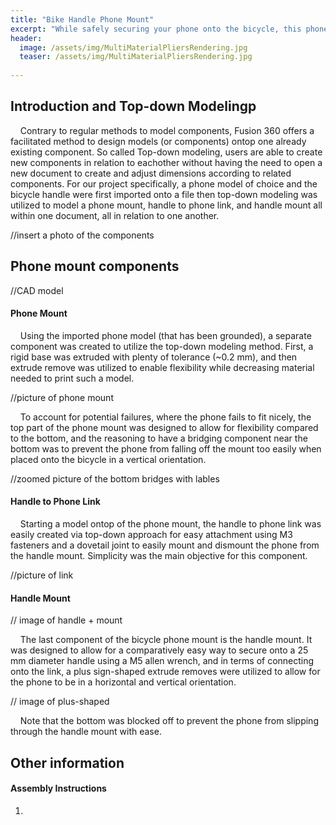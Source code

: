 ```yaml
---
title: "Bike Handle Phone Mount"
excerpt: "While safely securing your phone onto the bicycle, this phone mount allows cyclists to easily mount and dismount the phone for both vertical and horizontal orientations."
header:
  image: /assets/img/MultiMaterialPliersRendering.jpg
  teaser: /assets/img/MultiMaterialPliersRendering.jpg
   
---
```

## Introduction and Top-down Modelingp

&nbsp;&nbsp;&nbsp;&nbsp;Contrary to regular methods to model components, Fusion 360 offers a facilitated method to design models (or components) ontop one already existing component. So called Top-down modeling, users are able to create new components in relation to eachother without having the need to open a new document to create and adjust dimensions according to related components. For our project specifically, a phone model of choice and the bicycle handle were first imported onto a file then top-down modeling was utilized to model a phone mount, handle to phone link, and handle mount all within one document, all in relation to one another.  

//insert a photo of the components

## Phone mount components

//CAD model

#### Phone Mount

&nbsp;&nbsp;&nbsp;&nbsp;Using the imported phone model (that has been grounded), a separate component was created to utilize the top-down modeling method. First, a rigid base was extruded with plenty of tolerance (~0.2 mm), and then extrude remove was utilized to enable flexibility while decreasing material needed to print such a model. 

//picture of phone mount

&nbsp;&nbsp;&nbsp;&nbsp;To account for potential failures, where the phone fails to fit nicely, the top part of the phone mount was designed to allow for flexibility compared to the bottom, and the reasoning to have a bridging component near the bottom was to prevent the phone from falling off the mount too easily when placed onto the bicycle in a vertical orientation.

//zoomed picture of the bottom bridges with lables

#### Handle to Phone Link

&nbsp;&nbsp;&nbsp;&nbsp;Starting a model ontop of the phone mount, the handle to phone link was easily created via top-down approach for easy attachment using M3 fasteners and a dovetail joint to easily mount and dismount the phone from the handle mount. Simplicity was the main objective for this component.

//picture of link

#### Handle Mount

// image of handle + mount

&nbsp;&nbsp;&nbsp;&nbsp;The last component of the bicycle phone mount is the handle mount. It was designed to allow for a comparatively easy way to secure onto a 25 mm diameter handle using a M5 allen wrench, and in terms of connecting onto the link, a plus sign-shaped extrude removes were utilized to allow for the phone to be in a horizontal and vertical orientation.

// image of plus-shaped 

&nbsp;&nbsp;&nbsp;&nbsp;Note that the bottom was blocked off to prevent the phone from slipping through the handle mount with ease.

## Other information

#### Assembly Instructions

1) 
